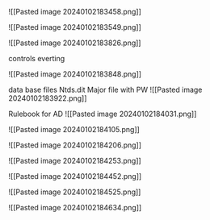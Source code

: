 
![[Pasted image 20240102183458.png]]


![[Pasted image 20240102183549.png]]

![[Pasted image 20240102183826.png]]


controls everting 

![[Pasted image 20240102183848.png]]


data base files    Ntds.dit  Major file with PW
![[Pasted image 20240102183922.png]]

Rulebook for AD
![[Pasted image 20240102184031.png]]


![[Pasted image 20240102184105.png]]

![[Pasted image 20240102184206.png]]


![[Pasted image 20240102184253.png]]

![[Pasted image 20240102184452.png]]


![[Pasted image 20240102184525.png]]

![[Pasted image 20240102184634.png]]

